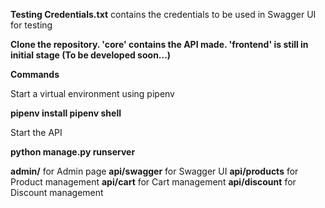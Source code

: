 **Testing Credentials.txt** contains the credentials to be used in Swagger UI for testing

**Clone the repository. 'core' contains the API made. 'frontend' is still in initial stage (To be developed soon...)**

**Commands**

Start a virtual environment using pipenv

  **pipenv install
  pipenv shell**
  
Start the API

  **python manage.py runserver**

**admin/** for Admin page
**api/swagger** for Swagger UI
**api/products** for Product management
**api/cart** for Cart management
**api/discount** for Discount management
